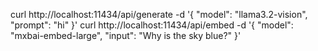 curl http://localhost:11434/api/generate -d '{
  "model": "llama3.2-vision",
  "prompt": "hi"
}'
curl http://localhost:11434/api/embed -d '{
  "model": "mxbai-embed-large",
  "input": "Why is the sky blue?"
}'